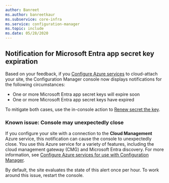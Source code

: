 ```yaml
---
author: Banreet
ms.author: banreetkaur
ms.subservice: core-infra
ms.service: configuration-manager
ms.topic: include
ms.date: 05/28/2020
---
```


## <a name="bkmk_alertkey"></a> Notification for Microsoft Entra app secret key expiration

<!--6386392-->

Based on your feedback, if you [Configure Azure services](../../../../servers/deploy/configure/azure-services-wizard.md) to cloud-attach your site, the Configuration Manager console now displays notifications for the following circumstances:

- One or more Microsoft Entra app secret keys will expire soon
- One or more Microsoft Entra app secret keys have expired

To mitigate both cases, use the in-console action to [Renew secret the key](../../../../servers/deploy/configure/azure-services-wizard.md#bkmk_renew).

### <a name="ki_console"></a> Known issue: Console may unexpectedly close
<!--7329690-->
If you configure your site with a connection to the **Cloud Management** Azure service, this notification can cause the console to unexpectedly close. You use this Azure service for a variety of features, including the cloud management gateway (CMG) and Microsoft Entra discovery. For more information, see [Configure Azure services for use with Configuration Manager](../../../../servers/deploy/configure/azure-services-wizard.md#available-services).

By default, the site evaluates the state of this alert once per hour. To work around this issue, restart the console.
